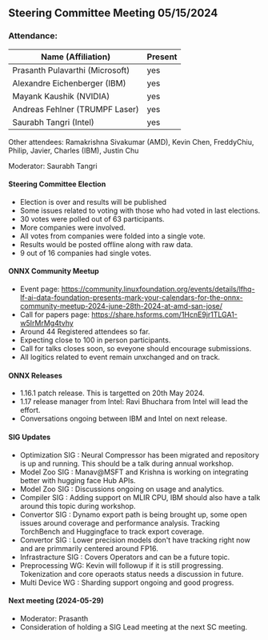 ## Steering Committee Meeting 05/15/2024

### Attendance:

| Name (Affiliation)              | Present  |
| ------------------------------- | -------- |
| Prasanth Pulavarthi (Microsoft) | yes |
| Alexandre Eichenberger (IBM)    | yes |
| Mayank Kaushik (NVIDIA)         | yes |
| Andreas Fehlner (TRUMPF Laser)  | yes |
| Saurabh Tangri (Intel)          | yes |

Other attendees: Ramakrishna Sivakumar (AMD), Kevin Chen, FreddyChiu, Philip, Javier, Charles (IBM), Justin Chu

Moderator: Saurabh Tangri

#### Steering Committee Election
- Election is over and results will be published
- Some issues related to voting with those who had voted in last elections.
- 30 votes were polled out of 63 participants.
- More companies were involved.
- All votes from companies were folded into a single vote.
- Results would be posted offline along with raw data.
- 9 out of 16 companies had single votes.

#### ONNX Community Meetup
- Event page: https://community.linuxfoundation.org/events/details/lfhq-lf-ai-data-foundation-presents-mark-your-calendars-for-the-onnx-community-meetup-2024-june-28th-2024-at-amd-san-jose/
- Call for papers page: https://share.hsforms.com/1HcnE9jr1TLGA1-w5IrMrMg4tvhy
- Around 44 Registered attendees so far.
- Expecting close to 100 in person participants.
- Call for talks closes soon, so eveyone should encourage submissions.
- All logitics related to event remain unxchanged and on track.

#### ONNX Releases
- 1.16.1 patch release. This is targetted on 20th May 2024. 
- 1.17 release manager from Intel: Ravi Bhuchara from Intel will lead the effort.
- Conversations ongoing between IBM and Intel on next release.

#### SIG Updates 
- Optimization SIG : Neural Compressor has been migrated and repository is up and running. This should be a talk during annual workshop. 
- Model Zoo SIG : Manav@MSFT and Krishna is working on integrating better with hugging face Hub APIs.
- Model Zoo SIG : Discussions ongoing on usage and analytics.
- Compiler SIG : Adding support on MLIR CPU, IBM should also have a talk around this topic during workshop.
- Convertor SIG : Dynamo export path is being brought up, some open issues around coverage and performance analysis. Tracking TorchBench and Huggingface to track export coverage.
- Convertor SIG : Lower precision models don't have tracking right now and are primmarily centered around FP16.
- Infrastracture SIG : Covers Operators and can be a future topic.
- Preprocessing WG: Kevin will followup if it is still progressing. Tokenization and core operaots status needs a discussion in future.
- Multi Device WG : Sharding support ongoing and good progress. 

#### Next meeting (2024-05-29) 
 - Moderator: Prasanth
 - Consideration of holding a SIG Lead meeting at the next SC meeting. 
